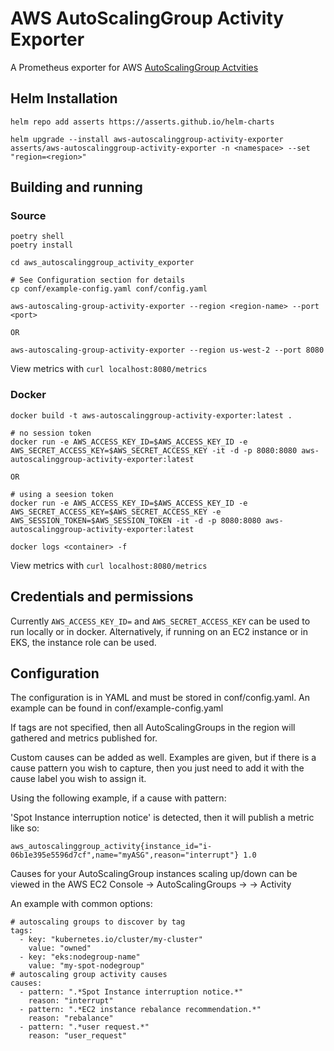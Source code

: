 AWS AutoScalingGroup Activity Exporter
=====

A Prometheus exporter for AWS [AutoScalingGroup Actvities](https://docs.aws.amazon.com/autoscaling/ec2/userguide/as-verify-scaling-activity.html)

## Helm Installation

```
helm repo add asserts https://asserts.github.io/helm-charts

helm upgrade --install aws-autoscalinggroup-activity-exporter asserts/aws-autoscalinggroup-activity-exporter -n <namespace> --set "region=<region>"
```

## Building and running

### Source
```
poetry shell
poetry install

cd aws_autoscalinggroup_activity_exporter

# See Configuration section for details
cp conf/example-config.yaml conf/config.yaml

aws-autoscaling-group-activity-exporter --region <region-name> --port <port>

OR

aws-autoscaling-group-activity-exporter --region us-west-2 --port 8080
```

View metrics with `curl localhost:8080/metrics`

### Docker

```
docker build -t aws-autoscalinggroup-activity-exporter:latest .

# no session token
docker run -e AWS_ACCESS_KEY_ID=$AWS_ACCESS_KEY_ID -e AWS_SECRET_ACCESS_KEY=$AWS_SECRET_ACCESS_KEY -it -d -p 8080:8080 aws-autoscalinggroup-activity-exporter:latest

OR

# using a seesion token
docker run -e AWS_ACCESS_KEY_ID=$AWS_ACCESS_KEY_ID -e AWS_SECRET_ACCESS_KEY=$AWS_SECRET_ACCESS_KEY -e AWS_SESSION_TOKEN=$AWS_SESSION_TOKEN -it -d -p 8080:8080 aws-autoscalinggroup-activity-exporter:latest

docker logs <container> -f
```

View metrics with `curl localhost:8080/metrics`

## Credentials and permissions

Currently `AWS_ACCESS_KEY_ID=` and `AWS_SECRET_ACCESS_KEY` can be used to run locally or in docker.
Alternatively, if running on an EC2 instance or in EKS, the instance role can be used.

## Configuration
The configuration is in YAML and must be stored in conf/config.yaml.
An example can be found in conf/example-config.yaml

If tags are not specified, then all AutoScalingGroups in the
region will gathered and metrics published for.

Custom causes can be added as well. Examples are given, but
if there is a cause pattern you wish to capture, then you
just need to add it with the cause label you wish to assign it.

Using the following example, if a cause with pattern:

'Spot Instance interruption notice' is detected, then it will publish a metric
like so:

```
aws_autoscalinggroup_activity{instance_id="i-06b1e395e5596d7cf",name="myASG",reason="interrupt"} 1.0
```

Causes for your AutoScalingGroup instances scaling up/down can be viewed in the
AWS EC2 Console -> AutoScalingGroups -> <AutoScalingGroupName> -> Activity

An example with common options:
```
# autoscaling groups to discover by tag
tags:
  - key: "kubernetes.io/cluster/my-cluster"
    value: "owned"
  - key: "eks:nodegroup-name"
    value: "my-spot-nodegroup"
# autoscaling group activity causes
causes:
  - pattern: ".*Spot Instance interruption notice.*"
    reason: "interrupt"
  - pattern: ".*EC2 instance rebalance recommendation.*"
    reason: "rebalance"
  - pattern: ".*user request.*"
    reason: "user_request"
```
